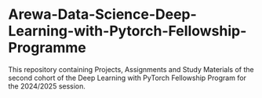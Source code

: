 # Arewa-Data-Science-Deep-Learning-with-Pytorch-Fellowship-Programme
This repository containing Projects, Assignments and Study Materials of the second cohort of the Deep Learning with PyTorch Fellowship Program for the 2024/2025 session.
